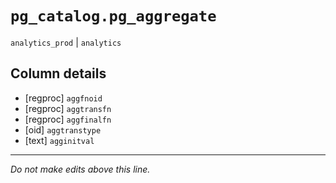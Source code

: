 # `pg_catalog.pg_aggregate`
`analytics_prod` | `analytics`

## Column details
* [regproc]   `aggfnoid`
* [regproc]   `aggtransfn`
* [regproc]   `aggfinalfn`
* [oid]       `aggtranstype`
* [text]      `agginitval`

-------------------------------------------------------------------------------
*Do not make edits above this line.*
